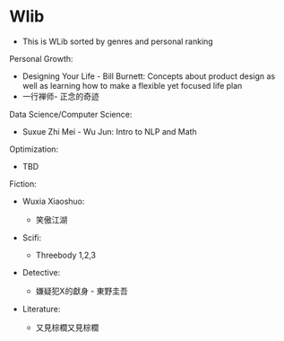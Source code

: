 # Wlib
- This is WLib sorted by genres and personal ranking

Personal Growth:
- Designing Your Life - Bill Burnett: Concepts about product design as well as learning how to make a flexible yet focused life plan
- 一行禅师- 正念的奇迹

Data Science/Computer Science:
- Suxue Zhi Mei - Wu Jun: Intro to NLP and Math

Optimization:
- TBD

Fiction:

- Wuxia Xiaoshuo:
	- 笑傲江湖

- Scifi:
	- Threebody 1,2,3

- Detective:
	- 嫌疑犯X的獻身 - 東野圭吾
- Literature:
	- 又見棕櫚又見棕櫚
